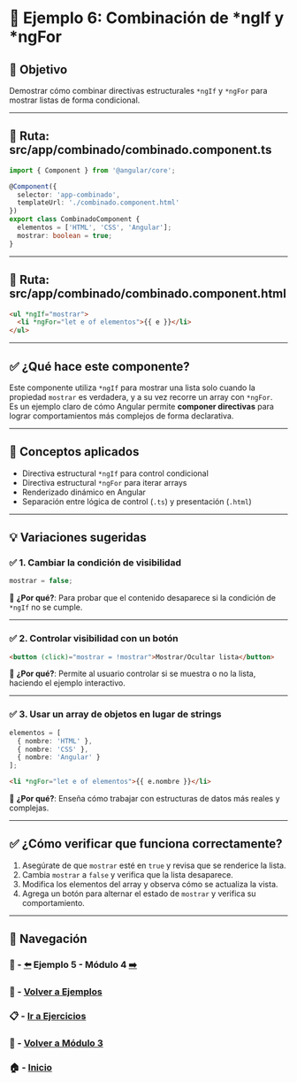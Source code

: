 # 🧪 Ejemplo 6: Combinación de *ngIf y *ngFor

## 🎯 Objetivo

Demostrar cómo combinar directivas estructurales `*ngIf` y `*ngFor` para mostrar listas de forma condicional.

---

## 📁 Ruta: src/app/combinado/combinado.component.ts

```ts
import { Component } from '@angular/core';

@Component({
  selector: 'app-combinado',
  templateUrl: './combinado.component.html'
})
export class CombinadoComponent {
  elementos = ['HTML', 'CSS', 'Angular'];
  mostrar: boolean = true;
}
```

---

## 📁 Ruta: src/app/combinado/combinado.component.html

```html
<ul *ngIf="mostrar">
  <li *ngFor="let e of elementos">{{ e }}</li>
</ul>
```

---

## ✅ ¿Qué hace este componente?

Este componente utiliza `*ngIf` para mostrar una lista solo cuando la propiedad `mostrar` es verdadera, y a su vez recorre un array con `*ngFor`.  
Es un ejemplo claro de cómo Angular permite **componer directivas** para lograr comportamientos más complejos de forma declarativa.

---

## 🧠 Conceptos aplicados

- Directiva estructural `*ngIf` para control condicional
- Directiva estructural `*ngFor` para iterar arrays
- Renderizado dinámico en Angular
- Separación entre lógica de control (`.ts`) y presentación (`.html`)

---

## 💡 Variaciones sugeridas

### ✅ 1. Cambiar la condición de visibilidad

```ts
mostrar = false;
```

📌 **¿Por qué?**: Para probar que el contenido desaparece si la condición de `*ngIf` no se cumple.

---

### ✅ 2. Controlar visibilidad con un botón

```html
<button (click)="mostrar = !mostrar">Mostrar/Ocultar lista</button>
```

📌 **¿Por qué?**: Permite al usuario controlar si se muestra o no la lista, haciendo el ejemplo interactivo.

---

### ✅ 3. Usar un array de objetos en lugar de strings

```ts
elementos = [
  { nombre: 'HTML' },
  { nombre: 'CSS' },
  { nombre: 'Angular' }
];
```

```html
<li *ngFor="let e of elementos">{{ e.nombre }}</li>
```

📌 **¿Por qué?**: Enseña cómo trabajar con estructuras de datos más reales y complejas.

---

## ✅ ¿Cómo verificar que funciona correctamente?

1. Asegúrate de que `mostrar` esté en `true` y revisa que se renderice la lista.
2. Cambia `mostrar` a `false` y verifica que la lista desaparece.
3. Modifica los elementos del array y observa cómo se actualiza la vista.
4. Agrega un botón para alternar el estado de `mostrar` y verifica su comportamiento.

---

## 🔁 Navegación

### 🧪 - [⬅️](./Ejemplo_5.md) Ejemplo 5 - Módulo 4 [➡️](../../../Modulo_4_Routing/Modulo_4.md)

### 🧪 - [Volver a Ejemplos](../README.md)

### 📋 - [Ir a Ejercicios](../../Ejercicios/README.md)

### 📘 - [Volver a Módulo 3](../../Modulo_3.md)

### 🏠 - [Inicio](../../../README.md)

